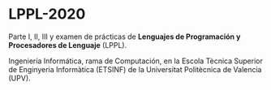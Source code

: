 # LPPL-2020
Parte I, II, III y examen de prácticas de **Lenguajes de Programación y Procesadores de Lenguaje** (LPPL).

Ingeniería Informática, rama de Computación, en la Escola Tècnica Superior de Enginyeria Informàtica (ETSINF) de la Universitat Politècnica de Valencia (UPV).
